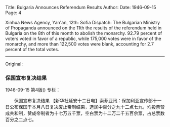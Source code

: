 Title: Bulgaria Announces Referendum Results
Author:
Date: 1946-09-15
Page: 4

Xinhua News Agency, Yan'an, 12th: Sofia Dispatch: The Bulgarian Ministry of Propaganda announced on the 11th the results of the referendum held in Bulgaria on the 8th of this month to abolish the monarchy. 92.79 percent of voters voted in favor of a republic, while 175,000 votes were in favor of the monarchy, and more than 122,500 votes were blank, accounting for 2.7 percent of the total votes.



<hr /> 

Original: 


### 保国宣布复决结果

1946-09-15
第4版()
专栏：

　　保国宣布复决结果
    【新华社延安十二日电】索菲亚讯：保加利亚宣传部十一日公布保国于本月八日复决废止帝制结果，选民中百分之九十二点七九，均投票赞成共和制，赞成帝制者为十七万五千票，空白票为十二万二千五百余票，占总票数百分之二点七。
